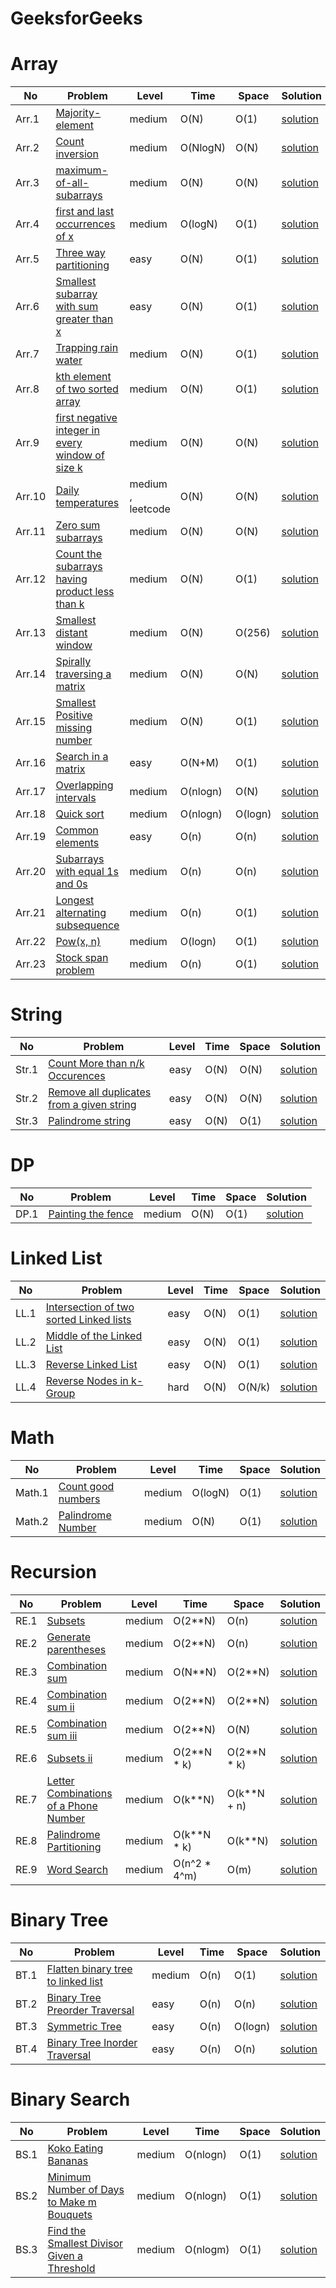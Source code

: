 ﻿# GeeksforGeeks

# Array

| No    | Problem                                                                                  | Level  | Time | Space | Solution |
| ----- | ---------------------------------------------------------------------------------------- | ------ | ---- | ----- | -------- |
| Arr.1 | [Majority-element](https://www.geeksforgeeks.org/problems/majority-element-1587115620/1) | medium | O(N) | O(1)  | [solution](https://github.com/3314-HARSH/harshu_gfg/blob/main/Array/Arr.1.js) |
|Arr.2 | [Count inversion](https://practice.geeksforgeeks.org/problems/inversion-of-array-1587115620/1)|medium|O(NlogN)|O(N)|[solution](https://github.com/3314-HARSH/harshu_gfg/blob/main/Array/Arr.2.js)|
|Arr.3 | [maximum-of-all-subarrays](https://practice.geeksforgeeks.org/problems/maximum-of-all-subarrays-of-size-k3101/1)|medium|O(N)|O(N)|[solution](https://github.com/3314-HARSH/harshu_gfg/blob/main/Array/Arr.3.js)|
|Arr.4 | [first and last occurrences of x](https://practice.geeksforgeeks.org/problems/first-and-last-occurrences-of-x3116/1)|medium|O(logN)|O(1)|[solution](https://github.com/3314-HARSH/harshu_gfg/blob/main/Array/Arr.4.js)|
|Arr.5 | [Three way partitioning](https://practice.geeksforgeeks.org/problems/three-way-partitioning/1)|easy|O(N)|O(1)|[solution](https://github.com/3314-HARSH/harshu_gfg/blob/main/Array/Arr.5.js)|
|Arr.6 | [Smallest subarray with sum greater than x](https://www.geeksforgeeks.org/problems/smallest-subarray-with-sum-greater-than-x5651/1)|easy|O(N)|O(1)|[solution](https://github.com/3314-HARSH/harshu_gfg/blob/main/Array/Arr.6.js)|
|Arr.7 | [Trapping rain water](https://www.geeksforgeeks.org/problems/trapping-rain-water-1587115621/1)|medium|O(N)|O(1)|[solution](https://github.com/3314-HARSH/harshu_gfg/blob/main/Array/Arr.7.js)|
|Arr.8 | [kth element of two sorted array](https://www.geeksforgeeks.org/problems/k-th-element-of-two-sorted-array1317/1)|medium|O(N)|O(1)|[solution](https://github.com/3314-HARSH/harshu_gfg/blob/main/Array/Arr.8.js)|
|Arr.9 | [first negative integer in every window of size k](https://www.geeksforgeeks.org/problems/first-negative-integer-in-every-window-of-size-k3345/1)|medium|O(N)|O(N)|[solution](https://github.com/3314-HARSH/harshu_gfg/blob/main/Array/Arr.9.js)|
|Arr.10 | [Daily temperatures](https://leetcode.com/problems/daily-temperatures/)|medium , leetcode|O(N)|O(N)|[solution](https://github.com/3314-HARSH/harshu_gfg/blob/main/Array/Arr.10.js)|
|Arr.11 | [Zero sum subarrays](https://www.geeksforgeeks.org/problems/zero-sum-subarrays1825/1)|medium|O(N)|O(N)|[solution](https://github.com/3314-HARSH/harshu_gfg/blob/main/Array/Arr.11.js)|
|Arr.12 | [Count the subarrays having product less than k](https://www.geeksforgeeks.org/problems/count-the-subarrays-having-product-less-than-k1708/1)|medium|O(N)|O(1)|[solution](https://github.com/3314-HARSH/harshu_gfg/blob/main/Array/Arr.12.js)|
|Arr.13 | [Smallest distant window](https://www.geeksforgeeks.org/problems/smallest-distant-window3132/1)|medium|O(N)|O(256)|[solution](https://github.com/3314-HARSH/harshu_gfg/blob/main/Array/Arr.13.js)|
|Arr.14 | [Spirally traversing a matrix](https://www.geeksforgeeks.org/problems/spirally-traversing-a-matrix-1587115621/1)|medium|O(N)|O(N)|[solution](https://github.com/3314-HARSH/harshu_gfg/blob/main/Array/Arr.14.js)|
|Arr.15 | [Smallest Positive missing number](https://www.geeksforgeeks.org/problems/smallest-positive-missing-number-1587115621/1)|medium|O(N)|O(1)|[solution](https://github.com/3314-HARSH/harshu_gfg/blob/main/Array/Arr.15.js)|
|Arr.16 | [Search in a matrix](https://www.geeksforgeeks.org/problems/search-in-a-matrix17201720/1)|easy|O(N+M)|O(1)|[solution](https://github.com/3314-HARSH/harshu_gfg/tree/main/Array/Arr.16)|
|Arr.17 | [Overlapping intervals](https://www.geeksforgeeks.org/problems/overlapping-intervals--170633/1)|medium|O(nlogn)|O(N)|[solution](https://github.com/3314-HARSH/harshu_gfg/tree/main/Array/Arr.17)|
|Arr.18 | [Quick sort](https://www.geeksforgeeks.org/problems/quick-sort/1)|medium|O(nlogn)|O(logn)|[solution](https://github.com/3314-HARSH/Harshu-DSA/tree/main/Array/Arr.18)|
|Arr.19 | [Common elements](https://www.geeksforgeeks.org/problems/common-elements1132/1)|easy|O(n)|O(n)|[solution](https://github.com/3314-HARSH/Harshu-DSA/tree/main/Array/Arr.19)|
|Arr.20 | [Subarrays with equal 1s and 0s](https://www.geeksforgeeks.org/problems/count-subarrays-with-equal-number-of-1s-and-0s-1587115620/1)|medium|O(n)|O(n)|[solution](https://github.com/3314-HARSH/Harshu-DSA/tree/main/Array/Arr.20)|
|Arr.21 | [Longest alternating subsequence](https://www.geeksforgeeks.org/problems/longest-alternating-subsequence5951/1)|medium|O(n)|O(1)|[solution](https://github.com/3314-HARSH/Harshu-DSA/tree/main/Array/Arr.21)|
|Arr.22 | [Pow(x, n)](https://leetcode.com/problems/powx-n/)|medium|O(logn)|O(1)|[solution](https://github.com/3314-HARSH/Harshu-DSA/tree/main/Array/Arr.22)|
|Arr.23 | [Stock span problem](https://www.geeksforgeeks.org/problems/stock-span-problem-1587115621/1)|medium|O(n)|O(1)|[solution](https://github.com/3314-HARSH/Harshu-DSA/tree/main/Array/Arr.23)|

# String

| No  | Problem | Level | Time | Space | Solution |
| --- | ------- | ----- | ---- | ----- | -------- |
|Str.1 | [Count More than n/k Occurences](https://practice.geeksforgeeks.org/problems/count-element-occurences/1)|easy|O(N)|O(N)|[solution](https://github.com/3314-HARSH/harshu_gfg/blob/main/String/Str.1.js)|
|Str.2| [Remove all duplicates from a given string](https://practice.geeksforgeeks.org/problems/remove-all-duplicates-from-a-given-string4321/1)|easy|O(N)|O(N)|[solution](https://github.com/3314-HARSH/harshu_gfg/blob/main/String/Str.2.js)|
|Str.3| [Palindrome string](https://www.geeksforgeeks.org/problems/palindrome-string0817/1)|easy|O(N)|O(1)|[solution](https://github.com/3314-HARSH/harshu_gfg/blob/main/String/Str.3.js)|

# DP
| No  | Problem | Level | Time | Space | Solution |
| --- | ------- | ----- | ---- | ----- | -------- |
|DP.1 | [Painting the fence](https://www.geeksforgeeks.org/problems/painting-the-fence3727/1)|medium|O(N)|O(1)|[solution](https://github.com/3314-HARSH/harshu_gfg/tree/main/DP/DP.1)|

# Linked List
| No  | Problem | Level | Time | Space | Solution |
| --- | ------- | ----- | ---- | ----- | -------- |
|LL.1 | [Intersection of two sorted Linked lists](https://www.geeksforgeeks.org/problems/intersection-of-two-sorted-linked-lists/1)|easy|O(N)|O(1)|[solution](https://github.com/3314-HARSH/harshu_gfg/tree/main/Linked%20List/LL.1)|
|LL.2 | [Middle of the Linked List](https://leetcode.com/problems/middle-of-the-linked-list/)|easy|O(N)|O(1)|[solution](https://github.com/3314-HARSH/harshu_gfg/tree/main/Linked%20List/LL.2)|
|LL.3 | [Reverse Linked List](https://leetcode.com/problems/reverse-linked-list/)|easy|O(N)|O(1)|[solution](https://github.com/3314-HARSH/harshu_gfg/tree/main/Linked%20List/LL.3)|
|LL.4 | [Reverse Nodes in k-Group](https://leetcode.com/problems/reverse-nodes-in-k-group/)|hard|O(N)|O(N/k)|[solution](https://github.com/3314-HARSH/harshu_gfg/tree/main/Linked%20List/LL.4)|

# Math
| No  | Problem | Level | Time | Space | Solution |
| --- | ------- | ----- | ---- | ----- | -------- |
|Math.1 | [Count good numbers](https://leetcode.com/problems/count-good-numbers/)|medium|O(logN)|O(1)|[solution](https://github.com/3314-HARSH/Harshu-DSA/tree/main/Math/Math.1)|
|Math.2 | [Palindrome Number](https://leetcode.com/problems/palindrome-number/)|medium|O(N)|O(1)|[solution](https://github.com/3314-HARSH/Harshu-DSA/tree/main/Math/Math.2)|


# Recursion
| No  | Problem | Level | Time | Space | Solution |
| --- | ------- | ----- | ---- | ----- | -------- |
|RE.1 | [Subsets](https://leetcode.com/problems/subsets/)|medium|O(2**N)|O(n)|[solution](https://github.com/3314-HARSH/Harshu-DSA/tree/main/Recursion/RE.1)|
|RE.2 | [Generate parentheses](https://leetcode.com/problems/generate-parentheses/)|medium|O(2**N)|O(n)|[solution](https://github.com/3314-HARSH/Harshu-DSA/tree/main/Recursion/RE.2)|
|RE.3 | [Combination sum](https://leetcode.com/problems/combination-sum/)|medium|O(N**N)|O(2**N)|[solution](https://github.com/3314-HARSH/Harshu-DSA/tree/main/Recursion/RE.3)|
|RE.4 | [Combination sum ii](https://leetcode.com/problems/combination-sum-ii/)|medium|O(2**N)|O(2**N)|[solution](https://github.com/3314-HARSH/Harshu-DSA/tree/main/Recursion/RE.4)|
|RE.5 | [Combination sum iii](https://leetcode.com/problems/combination-sum-iii/)|medium|O(2**N)|O(N)|[solution](https://github.com/3314-HARSH/Harshu-DSA/tree/main/Recursion/RE.5)|
|RE.6 | [Subsets ii](https://leetcode.com/problems/subsets-ii/)|medium|O(2**N * k)|O(2**N * k)|[solution](https://github.com/3314-HARSH/Harshu-DSA/tree/main/Recursion/RE.6)|
|RE.7 | [Letter Combinations of a Phone Number](https://leetcode.com/problems/letter-combinations-of-a-phone-number/)|medium|O(k**N)|O(k**N + n)|[solution](https://github.com/3314-HARSH/Harshu-DSA/tree/main/Recursion/RE.7)|
|RE.8 | [Palindrome Partitioning](https://leetcode.com/problems/palindrome-partitioning/)|medium|O(k**N * k)|O(k**N)|[solution](https://github.com/3314-HARSH/Harshu-DSA/tree/main/Recursion/RE.8)|
|RE.9 | [Word Search](https://leetcode.com/problems/word-search/)|medium|O(n^2 * 4^m) |O(m)|[solution](https://github.com/3314-HARSH/Harshu-DSA/tree/main/Recursion/RE.9)|
 


# Binary Tree
| No  | Problem | Level | Time | Space | Solution |
| --- | ------- | ----- | ---- | ----- | -------- |
|BT.1 | [Flatten binary tree to linked list](https://leetcode.com/problems/flatten-binary-tree-to-linked-list/)|medium|O(n)|O(1)|[solution](https://github.com/3314-HARSH/Harshu-DSA/tree/main/Binary-tree/BT.1)|
|BT.2 | [Binary Tree Preorder Traversal](https://leetcode.com/problems/binary-tree-preorder-traversal/)|easy|O(n)|O(n)|[solution](https://github.com/3314-HARSH/Harshu-DSA/tree/main/Binary-tree/BT.2)|
|BT.3 | [Symmetric Tree](https://leetcode.com/problems/symmetric-tree/description/)|easy|O(n)|O(logn)|[solution](https://github.com/3314-HARSH/Harshu-DSA/tree/main/Binary-tree/BT.3)|
|BT.4 | [Binary Tree Inorder Traversal](https://leetcode.com/problems/binary-tree-inorder-traversal/)|easy|O(n)|O(n)|[solution](https://github.com/3314-HARSH/Harshu-DSA/tree/main/Binary-tree/BT.4)|

# Binary Search
| No  | Problem | Level | Time | Space | Solution |
| --- | ------- | ----- | ---- | ----- | -------- |
|BS.1 | [Koko Eating Bananas](https://leetcode.com/problems/koko-eating-bananas/)|medium|O(nlogn)|O(1)|[solution](https://github.com/3314-HARSH/Harshu-DSA/tree/main/Binary-search/BS.1)|
|BS.2 | [Minimum Number of Days to Make m Bouquets](https://leetcode.com/problems/minimum-number-of-days-to-make-m-bouquets/)|medium|O(nlogn)|O(1)|[solution](https://github.com/3314-HARSH/Harshu-DSA/tree/main/Binary-search/BS.2)|
|BS.3 | [Find the Smallest Divisor Given a Threshold](https://leetcode.com/problems/find-the-smallest-divisor-given-a-threshold/)|medium|O(nlogm)|O(1)|[solution](https://github.com/3314-HARSH/Harshu-DSA/tree/main/Binary-search/BS.3)|
